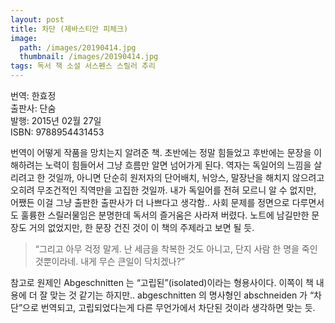```yaml
---
layout: post
title: 차단 (제바스티안 피체크)
image:
  path: /images/20190414.jpg
  thumbnail: /images/20190414.jpg
tags: 독서 책 소설 서스펜스 스릴러 추리
---
```


번역: 한효정   
출판사: 단숨   
발행: 2015년 02월 27일   
ISBN: 9788954431453   
   
번역이 어떻게 작품을 망치는지 알려준 책. 초반에는 정말 힘들었고 후반에는 문장을 이해하려는 노력이 힘들어서 그냥 흐름만 알면 넘어가게 된다. 역자는 독일어의 느낌을 살리려고 한 것일까, 아니면 단순히 원저자의 단어배치, 뉘앙스, 말장난을 해치지 않으려고 오히려 무조건적인 직역만을 고집한 것일까. 내가 독일어를 전혀 모르니 알 수 없지만, 어쨌든 이걸 그냥 출판한 출판사가 더 나쁘다고 생각함.. 사회 문제를 정면으로 다루면서도 훌륭한 스릴러물임은 분명한데 독서의 즐거움은 사라져 버렸다. 노트에 남길만한 문장도 거의 없었지만, 한 문장 건진 것이 이 책의 주제라고 보면 될 듯.   
   

> “그리고 아무 걱정 말게. 난 세금을 착복한 것도 아니고, 단지 사람 한 명을 죽인 것뿐이라네. 내게 무슨 큰일이 닥치겠나?”
   
참고로 원제인 Abgeschnitten 는 “고립된”(isolated)이라는 형용사이다. 이쪽이 책 내용에 더 잘 맞는 것 같기는 하지만.. abgeschnitten 의 명사형인 abschneiden 가 “차단”으로 번역되고, 고립되었다는게 다른 무언가에서 차단된 것이라 생각하면 맞는 듯.